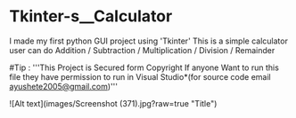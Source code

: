 # Tkinter-s__Calculator
I made my first python GUI project using 'Tkinter' 
This is a simple calculator user can do Addition / Subtraction / Multiplication / Division / Remainder

#Tip :
'''This Project is Secured form Copyright
If anyone Want to run this file they have permission to run in Visual Studio*(for source code email <ayushete2005@gmail.com>)'''


![Alt text](images/Screenshot (371).jpg?raw=true "Title")
